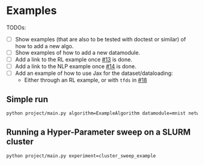 # Examples

TODOs:

- [ ] Show examples (that are also to be tested with doctest or similar) of how to add a new algo.
- [ ] Show examples of how to add a new datamodule.
- [ ] Add a link to the RL example once [#13](https://github.com/mila-iqia/ResearchTemplate/issues/13) is done.
- [ ] Add a link to the NLP example once [#14](https://github.com/mila-iqia/ResearchTemplate/issues/14) is done.
- [ ] Add an example of how to use Jax for the dataset/dataloading:
    - Either through an RL example, or with `tfds` in [#18](https://github.com/mila-iqia/ResearchTemplate/issues/18)

## Simple run

```bash
python project/main.py algorithm=ExampleAlgorithm datamodule=mnist network=fcnet
```

## Running a Hyper-Parameter sweep on a SLURM cluster

```bash
python project/main.py experiment=cluster_sweep_example
```
